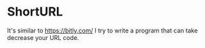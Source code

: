 # ShortURL
It's similar to https://bitly.com/
I try to write a program that can take decrease your URL code.

